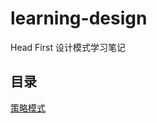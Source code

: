 # learning-design
Head First 设计模式学习笔记

## 目录
[策略模式](https://github.com/appeondotnet/learning-design/tree/dudeping/src/Strategy)

